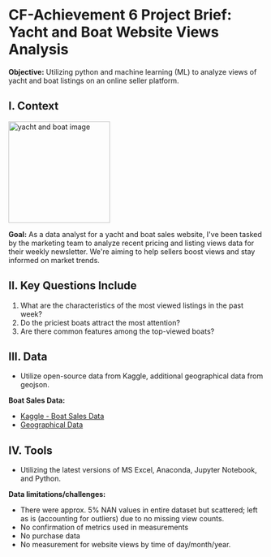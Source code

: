# CF-Achievement 6 Project Brief: Yacht and Boat Website Views Analysis 
**Objective:** Utilizing python and machine learning (ML) to analyze views of yacht and boat listings on an online seller platform.


## I. Context
<img width="200" alt="yacht and boat image" src="https://github.com/kgdatatech/ml-python-yacht-boat-analysis/assets/138264218/69ea6be3-245f-41f4-aa50-6d4581e6e192">

**Goal:** As a data analyst for a yacht and boat sales website, I've been tasked by the marketing team to analyze recent pricing and listing views data for their weekly newsletter. We're aiming to help sellers boost views and stay informed on market trends.

## II. Key Questions Include
1. What are the characteristics of the most viewed listings in the past week?
2. Do the priciest boats attract the most attention?
3. Are there common features among the top-viewed boats?

## III. Data
- Utilize open-source data from Kaggle, additional geographical data from geojson.

**Boat Sales Data:**
- [Kaggle - Boat Sales Data](https://www.kaggle.com/datasets/karthikbhandary2/boat-sales?resource=download)
- [Geographical Data](https://geojson-maps.ash.ms/)

## IV. Tools
- Utilizing the latest versions of MS Excel, Anaconda, Jupyter Notebook, and Python.

**Data limitations/challenges:**
- There were approx. 5% NAN values in entire dataset but scattered; left as is (accounting for outliers) due to no missing view counts.
- No confirmation of metrics used in measurements
- No purchase data
- No measurement for website views by time of day/month/year.
